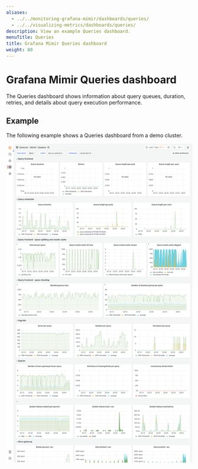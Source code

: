```yaml
---
aliases:
  - ../../monitoring-grafana-mimir/dashboards/queries/
  - ../../visualizing-metrics/dashboards/queries/
description: View an example Queries dashboard.
menuTitle: Queries
title: Grafana Mimir Queries dashboard
weight: 80
---
```


# Grafana Mimir Queries dashboard

The Queries dashboard shows information about query queues, duration, retries, and details about query execution performance.

## Example

The following example shows a Queries dashboard from a demo cluster.

![Grafana Mimir queries dashboard](mimir-queries.png)
